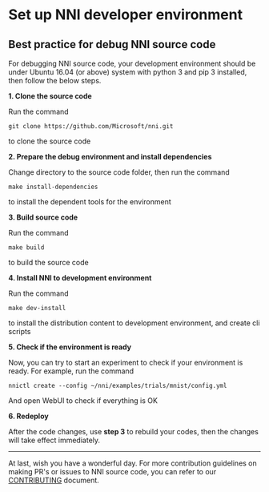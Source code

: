 # **Set up NNI developer environment**

## Best practice for debug NNI source code

For debugging NNI source code, your development environment should be under Ubuntu 16.04 (or above) system with python 3 and pip 3 installed, then follow the below steps.

**1. Clone the source code**

Run the command

    git clone https://github.com/Microsoft/nni.git
    

to clone the source code

**2. Prepare the debug environment and install dependencies**

Change directory to the source code folder, then run the command

    make install-dependencies
    

to install the dependent tools for the environment

**3. Build source code**

Run the command

    make build
    

to build the source code

**4. Install NNI to development environment**

Run the command

    make dev-install
    

to install the distribution content to development environment, and create cli scripts

**5. Check if the environment is ready**

Now, you can try to start an experiment to check if your environment is ready. For example, run the command

    nnictl create --config ~/nni/examples/trials/mnist/config.yml
    

And open WebUI to check if everything is OK

**6. Redeploy**

After the code changes, use **step 3** to rebuild your codes, then the changes will take effect immediately.

* * *

At last, wish you have a wonderful day. For more contribution guidelines on making PR's or issues to NNI source code, you can refer to our [CONTRIBUTING](./CONTRIBUTING.md) document.